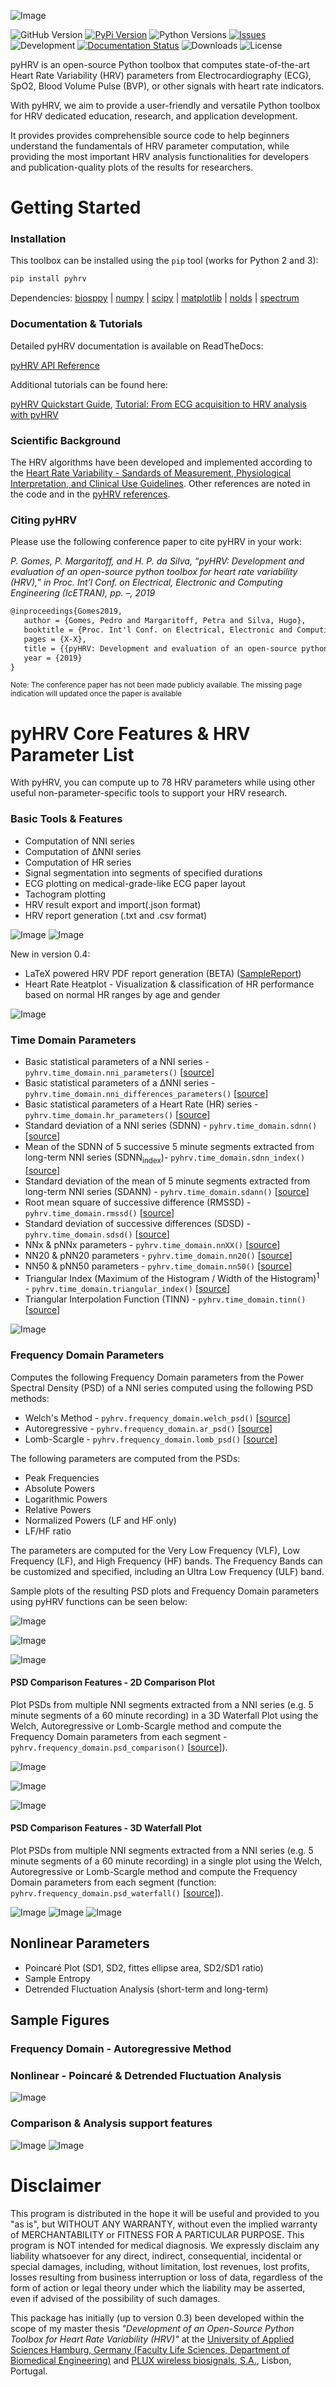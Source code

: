 ![Image](./SampleFigures/pyhrv.png)

![GitHub Version](https://img.shields.io/badge/GitHub-v.0.4.0-orange.svg)
[![PyPi Version](https://img.shields.io/pypi/v/pyhrv.svg)](https://pypi.org/project/pyhrv/)
![Python Versions](https://img.shields.io/pypi/pyversions/pyhrv.svg)
[![Issues](https://img.shields.io/github/issues/PGomes92/pyhrv.svg)](https://github.com/PGomes92/pyhrv/issues)
![Development](https://img.shields.io/badge/development-active-green.svg)
[![Documentation Status](https://readthedocs.org/projects/pyhrv/badge/?version=latest)](https://pyhrv.readthedocs.io/en/latest/)
![Downloads](https://img.shields.io/pypi/dm/pyhrv.svg)
![License](https://img.shields.io/pypi/l/pyhrv.svg)

pyHRV is an open-source Python toolbox that computes state-of-the-art Heart Rate Variability (HRV) parameters from Electrocardiography (ECG), SpO2, Blood Volume Pulse (BVP), or other signals with heart rate indicators.

With pyHRV, we aim to provide a user-friendly and versatile Python toolbox for HRV dedicated education, research, and application development.

It provides provides comprehensible source code to help beginners understand the fundamentals of HRV parameter computation, while providing the most important HRV analysis functionalities for developers and publication-quality plots of the results for researchers.
# Getting Started

### Installation
This toolbox can be installed using the ```pip``` tool (works for Python 2 and 3):

```python
pip install pyhrv
```

Dependencies: [biosppy](https://github.com/PIA-Group/BioSPPy) | [numpy](http://www.numpy.org) | [scipy](http://scipy.org) | [matplotlib](https://matplotlib.org) | [nolds](https://github.com/CSchoel/nolds) | [spectrum](https://github.com/cokelaer/spectrum)

### Documentation & Tutorials
Detailed pyHRV documentation is available on ReadTheDocs:

[pyHRV API Reference](https://pyhrv.readthedocs.io)

Additional tutorials can be found here:

[pyHRV Quickstart Guide](./pyhrv/README.md), 
[Tutorial: From ECG acquisition to HRV analysis with pyHRV](https://pyhrv.readthedocs.io/en/latest/_pages/tutorials.html)

### Scientific Background
The HRV algorithms have been developed and implemented according to the [Heart Rate Variability - Sandards of 
Measurement, Physiological Interpretation, and Clinical Use Guidelines](https://www.ahajournals.org/doi/full/10.1161/01.CIR.93.5.1043). Other references are noted in the code and in the [pyHRV references](./pyhrv/references.txt).

### Citing pyHRV
Please use the following conference paper to cite pyHRV in your work:

*P. Gomes, P. Margaritoff, and H. P. da Silva, “pyHRV: Development and evaluation of an open-source python toolbox for
 heart rate variability (HRV),” in Proc. Int’l Conf. on Electrical, Electronic and Computing Engineering (IcETRAN), pp. –, 2019*

```latex
@inproceedings{Gomes2019,
   author = {Gomes, Pedro and Margaritoff, Petra and Silva, Hugo},
   booktitle = {Proc. Int'l Conf. on Electrical, Electronic and Computing Engineering (IcETRAN)},
   pages = {X-X},
   title = {{pyHRV: Development and evaluation of an open-source python toolbox for heart rate variability (HRV)}},
   year = {2019}
}
```
<sup>Note: The conference paper has not been made publicly available. The missing page indication will updated once 
the paper is available</sup>

# pyHRV Core Features & HRV Parameter List

With pyHRV, you can compute up to 78 HRV parameters while using other useful non-parameter-specific tools to support 
your HRV research.

### Basic Tools & Features

- Computation of NNI series
- Computation of ∆NNI series
- Computation of HR series
- Signal segmentation into segments of specified durations
- ECG plotting on medical-grade-like ECG paper layout
- Tachogram plotting
- HRV result export and import(.json format)
- HRV report generation (.txt and .csv format)

![Image](./SampleFigures/SampleECG.png)
![Image](./SampleFigures/SampleTachogram.png)

New in version 0.4:
- LaTeX powered HRV PDF report generation (BETA) ([SampleReport](./SampleFigures/SampleReport.pdf))
- Heart Rate Heatplot - Visualization & classification of HR performance based on normal HR ranges by age and gender

![Image](./SampleFigures/SampleHRHeatplot1.png)

### Time Domain Parameters

- Basic statistical parameters of a NNI series - ```pyhrv.time_domain.nni_parameters()``` [[source](https://github.com/PGomes92/pyhrv/blob/b5c5baaa8bf1ad085dc2dfe46b477171fe153682/pyhrv/time_domain.py#L60)]
- Basic statistical parameters of a ΔNNI series - ```pyhrv.time_domain.nni_differences_parameters()``` [[source](https://github.com/PGomes92/pyhrv/blob/b5c5baaa8bf1ad085dc2dfe46b477171fe153682/pyhrv/time_domain.py#L99)]
- Basic statistical parameters of a Heart Rate (HR) series - ```pyhrv.time_domain.hr_parameters()``` [[source](https://github.com/PGomes92/pyhrv/blob/b5c5baaa8bf1ad085dc2dfe46b477171fe153682/pyhrv/time_domain.py#L139)]
- Standard deviation of a NNI series (SDNN) - ```pyhrv.time_domain.sdnn()``` [[source](https://github.com/PGomes92/pyhrv/blob/b5c5baaa8bf1ad085dc2dfe46b477171fe153682/pyhrv/time_domain.py#L181)]
- Mean of the SDNN of 5 successive 5 minute segments extracted from long-term NNI series (SDNN<sub>index</sub>)- ```pyhrv.time_domain.sdnn_index()``` [[source](https://github.com/PGomes92/pyhrv/blob/b5c5baaa8bf1ad085dc2dfe46b477171fe153682/pyhrv/time_domain.py#L217)]
- Standard deviation of the mean of 5 minute segments extracted from long-term NNI series (SDANN) - ```pyhrv.time_domain.sdann()``` [[source](https://github.com/PGomes92/pyhrv/blob/b5c5baaa8bf1ad085dc2dfe46b477171fe153682/pyhrv/time_domain.py#L278)]
- Root mean square of successive difference (RMSSD) - ```pyhrv.time_domain.rmssd()``` [[source](https://github.com/PGomes92/pyhrv/blob/b5c5baaa8bf1ad085dc2dfe46b477171fe153682/pyhrv/time_domain.py#L337)]
- Standard deviation of successive differences (SDSD) - ```pyhrv.time_domain.sdsd()``` [[source](https://github.com/PGomes92/pyhrv/blob/b5c5baaa8bf1ad085dc2dfe46b477171fe153682/pyhrv/time_domain.py#L378)]
- NNx & pNNx parameters - ```pyhrv.time_domain.nnXX()``` [[source](https://github.com/PGomes92/pyhrv/blob/b5c5baaa8bf1ad085dc2dfe46b477171fe153682/pyhrv/time_domain.py#L420)]
- NN20 & pNN20 parameters - ```pyhrv.time_domain.nn20()``` [[source](https://github.com/PGomes92/pyhrv/blob/b5c5baaa8bf1ad085dc2dfe46b477171fe153682/pyhrv/time_domain.py#514)]
- NN50 & pNN50 parameters - ```pyhrv.time_domain.nn50()``` [[source](https://github.com/PGomes92/pyhrv/blob/b5c5baaa8bf1ad085dc2dfe46b477171fe153682/pyhrv/time_domain.py#L476)]
- Triangular Index (Maximum of the Histogram / Width of the Histogram)<sup>1</sup> - ```pyhrv.time_domain.triangular_index()``` [[source](https://github.com/PGomes92/pyhrv/blob/b5c5baaa8bf1ad085dc2dfe46b477171fe153682/pyhrv/time_domain.py#L704)]
- Triangular Interpolation Function (TINN) - ```pyhrv.time_domain.tinn()``` [[source](https://github.com/PGomes92/pyhrv/blob/b5c5baaa8bf1ad085dc2dfe46b477171fe153682/pyhrv/time_domain.py#L549)]

![Image](./SampleFigures/SampleHistogram.png)


### Frequency Domain Parameters
Computes the following Frequency Domain parameters from the Power Spectral Density (PSD) of a NNI series computed 
using the following PSD methods:

- Welch's Method - ```pyhrv.frequency_domain.welch_psd()``` [[source](https://github.com/PGomes92/pyhrv/blob/b5c5baaa8bf1ad085dc2dfe46b477171fe153682/pyhrv/frequency_domain.py#L69)]
- Autoregressive - ```pyhrv.frequency_domain.ar_psd()``` [[source](https://github.com/PGomes92/pyhrv/blob/b5c5baaa8bf1ad085dc2dfe46b477171fe153682/pyhrv/frequency_domain.py#L398)]
- Lomb-Scargle - ```pyhrv.frequency_domain.lomb_psd()``` [[source](https://github.com/PGomes92/pyhrv/blob/b5c5baaa8bf1ad085dc2dfe46b477171fe153682/pyhrv/frequency_domain.py#L239)]

The following parameters are computed from the PSDs:

- Peak Frequencies
- Absolute Powers
- Logarithmic Powers
- Relative Powers
- Normalized Powers (LF and HF only)
- LF/HF ratio

The parameters are computed for the Very Low Frequency (VLF), Low Frequency (LF), and High Frequency (HF) bands. The 
Frequency Bands can be customized and specified, including an Ultra Low Frequency (ULF) band.

Sample plots of the resulting PSD plots and Frequency Domain parameters using pyHRV functions can be seen below:

![Image](./SampleFigures/SampleWelch.png)

![Image](./SampleFigures/SampleAR.png)

![Image](./SampleFigures/SampleLomb.png)

#### PSD Comparison Features - 2D Comparison Plot
Plot PSDs from multiple NNI segments extracted from a NNI series (e.g. 5 minute segments of a 60 minute recording) in a 3D Waterfall Plot using the Welch, Autoregressive or Lomb-Scargle method and compute the Frequency Domain parameters from each segment - ```pyhrv.frequency_domain.psd_comparison()``` [[source](https://github.com/PGomes92/pyhrv/blob/b5c5baaa8bf1ad085dc2dfe46b477171fe153682/pyhrv/frequency_domain.py#L970)]).

![Image](./SampleFigures/SamplePSDWaterfallWelch.png)

![Image](./SampleFigures/SamplePSDWaterfallAR.png)

![Image](./SampleFigures/SamplePSDWaterfallLomb.png)

#### PSD Comparison Features - 3D Waterfall Plot
Plot PSDs from multiple NNI segments extracted from a NNI series (e.g. 5 minute segments of a 60 minute recording) in a single plot using the Welch, Autoregressive or Lomb-Scargle method and compute the Frequency Domain parameters from each segment (function: ```pyhrv.frequency_domain.psd_waterfall()``` [[source](https://github.com/PGomes92/pyhrv/blob/b5c5baaa8bf1ad085dc2dfe46b477171fe153682/pyhrv/frequency_domain.py#L1317)]).

![Image](./SampleFigures/SamplePSDComparisonWelch.png)
![Image](./SampleFigures/SamplePSDComparisonAR.png)
![Image](./SampleFigures/SamplePSDComparisonLomb.png)

## Nonlinear Parameters
- Poincaré Plot (SD1, SD2, fittes ellipse area, SD2/SD1 ratio)
- Sample Entropy
- Detrended Fluctuation Analysis (short-term and long-term)


## Sample Figures

### Frequency Domain - Autoregressive Method

### Nonlinear - Poincaré & Detrended Fluctuation Analysis
![Image](./SampleFigures/SampleNonlinear.png)

### Comparison & Analysis support features
![Image](./SampleFigures/SampleRadarChart8.png)
![Image](./SampleFigures/SampleRadarChart5.png)

# Disclaimer
This program is distributed in the hope it will be useful and provided to you "as is", but WITHOUT ANY WARRANTY, without even the implied warranty of MERCHANTABILITY or FITNESS FOR A PARTICULAR PURPOSE. This program is NOT intended for medical diagnosis. We expressly disclaim any liability whatsoever for any direct, indirect, consequential, incidental or special damages, including, without limitation, lost revenues, lost profits, losses resulting from business interruption or loss of data, regardless of the form of action or legal theory under which the liability may be asserted, even if advised of the possibility of such damages.


This package has initially (up to version 0.3) been developed within the scope of my master thesis _"Development of an 
Open-Source Python Toolbox for Heart Rate Variability (HRV)"_ at the [University of Applied Sciences Hamburg, Germany (Faculty Life Sciences, Department of Biomedical Engineering)](https://www.haw-hamburg.de/fakultaeten-und-departments/ls/studium-und-lehre/master-studiengaenge/mbme.html) and [PLUX wireless biosignals, S.A.](http://www.plux.info), Lisbon, Portugal.